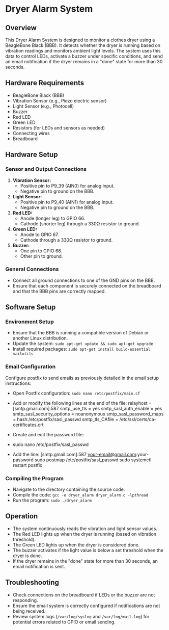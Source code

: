 # Dryer Alarm System

## Overview
This Dryer Alarm System is designed to monitor a clothes dryer using a BeagleBone Black (BBB). It detects whether the dryer is running based on vibration readings and monitors ambient light levels. The system uses this data to control LEDs, activate a buzzer under specific conditions, and send an email notification if the dryer remains in a "done" state for more than 30 seconds.

## Hardware Requirements
- BeagleBone Black (BBB)
- Vibration Sensor (e.g., Piezo electric sensor)
- Light Sensor (e.g., Photocell)
- Buzzer
- Red LED
- Green LED
- Resistors (for LEDs and sensors as needed)
- Connecting wires
- Breadboard

## Hardware Setup

### Sensor and Output Connections
1. **Vibration Sensor:**
   - Positive pin to P9_39 (AIN0) for analog input.
   - Negative pin to ground on the BBB.
2. **Light Sensor:**
   - Positive pin to P9_40 (AIN1) for analog input.
   - Negative pin to ground on the BBB.
3. **Red LED:**
   - Anode (longer leg) to GPIO 66.
   - Cathode (shorter leg) through a 330Ω resistor to ground.
4. **Green LED:**
   - Anode to GPIO 67.
   - Cathode through a 330Ω resistor to ground.
5. **Buzzer:**
   - One pin to GPIO 68.
   - Other pin to ground.

### General Connections
- Connect all ground connections to one of the GND pins on the BBB.
- Ensure that each component is securely connected on the breadboard and that the BBB pins are correctly mapped.

## Software Setup

### Environment Setup
- Ensure that the BBB is running a compatible version of Debian or another Linux distribution.
- Update the system: `sudo apt-get update && sudo apt-get upgrade`
- Install required packages: `sudo apt-get install build-essential mailutils`

### Email Configuration
Configure postfix to send emails as previously detailed in the email setup instructions:
- Open Postfix configuration: `sudo nano /etc/postfix/main.cf`
- Add or modify the following lines at the end of the file: 
relayhost = [smtp.gmail.com]:587
smtp_use_tls = yes
smtp_sasl_auth_enable = yes
smtp_sasl_security_options = noanonymous
smtp_sasl_password_maps = hash:/etc/postfix/sasl_passwd
smtp_tls_CAfile = /etc/ssl/certs/ca-certificates.crt

- Create and edit the password file:
- sudo nano /etc/postfix/sasl_passwd
- Add the line: [smtp.gmail.com]:587 your-email@gmail.com:your-password
sudo postmap /etc/postfix/sasl_passwd
sudo systemctl restart postfix

### Compiling the Program
- Navigate to the directory containing the source code.
- Compile the code: `gcc -o dryer_alarm dryer_alarm.c -lpthread`
- Run the program: `sudo ./dryer_alarm`

## Operation
- The system continuously reads the vibration and light sensor values.
- The Red LED lights up when the dryer is running (based on vibration threshold).
- The Green LED lights up when the dryer is considered done.
- The buzzer activates if the light value is below a set threshold when the dryer is done.
- If the dryer remains in the "done" state for more than 30 seconds, an email notification is sent.

## Troubleshooting
- Check connections on the breadboard if LEDs or the buzzer are not responding.
- Ensure the email system is correctly configured if notifications are not being received.
- Review system logs (`/var/log/syslog` and `/var/log/mail.log`) for potential errors related to GPIO or email sending.
